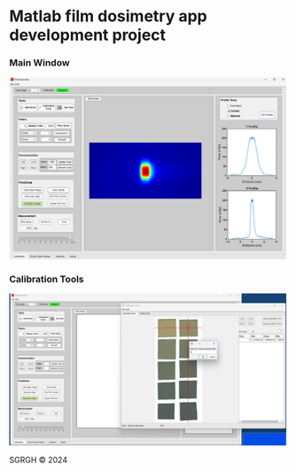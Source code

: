 # Matlab film dosimetry app development project

<p align="center">
  <h3>Main Window</h3>
  <img src="https://github.com/sghmire/FilmDosimetry/blob/main/MAIN.png" width="500" title="Main Window">
  
  <h3>Calibration Tools</h3>
  <img src="https://github.com/sghmire/FilmDosimetry/blob/main/MAIN_1.png" width="500" title="Calibration Tools">
</p>


SGRGH 
© 2024 
